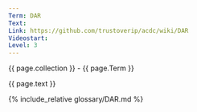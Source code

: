 ```yaml
---
Term: DAR
Text: 
Link: https://github.com/trustoverip/acdc/wiki/DAR
Videostart: 
Level: 3
---
```


{{ page.collection }} - {{ page.Term }}

   {{ page.text }}

{% include_relative glossary/DAR.md %}

